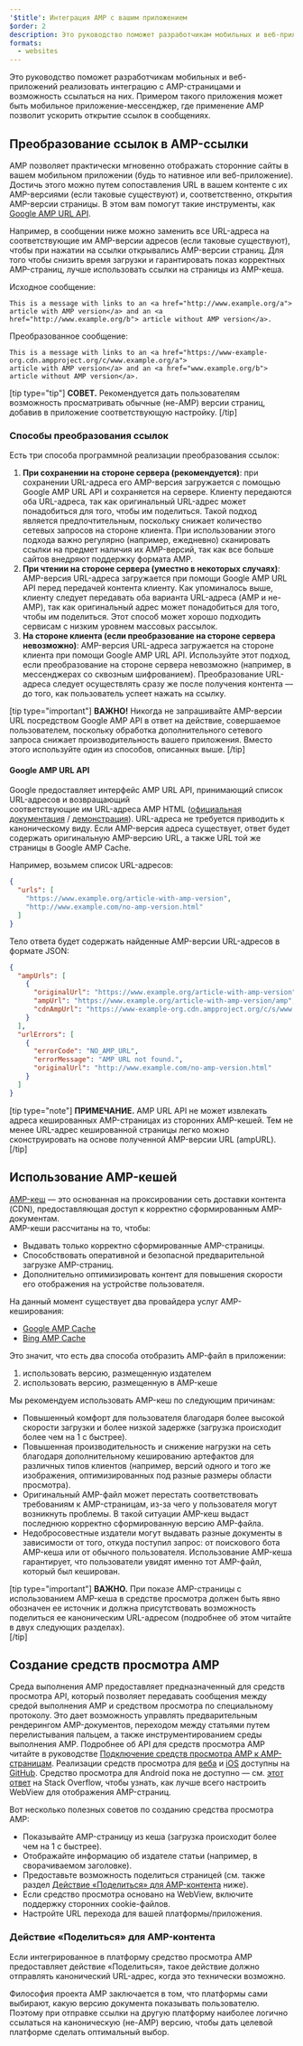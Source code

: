 ```yaml
---
'$title': Интеграция AMP с вашим приложением
$order: 2
description: Это руководство поможет разработчикам мобильных и веб-приложений реализовать интеграцию с AMP-страницами и возможность ссылаться на них. Примером такого приложения может быть мобильное приложение-мессенджер...
formats:
  - websites
---
```


Это руководство поможет разработчикам мобильных и веб-приложений реализовать интеграцию с AMP-страницами и возможность ссылаться на них. Примером такого приложения может быть мобильное приложение-мессенджер, где применение AMP позволит ускорить открытие ссылок в сообщениях.

## Преобразование ссылок в AMP-ссылки

AMP позволяет практически мгновенно отображать сторонние сайты в вашем мобильном приложении (будь то нативное или веб-приложение). Достичь этого можно путем сопоставления URL в вашем контенте с их AMP-версиями (если таковые существуют) и, соответственно, открытия AMP-версии страницы. В этом вам помогут такие инструменты, как [Google AMP URL API](https://developers.google.com/amp/cache/use-amp-url).

Например, в сообщении ниже можно заменить все URL-адреса на соответствующие им AMP-версии адресов (если таковые существуют), чтобы при нажатии на ссылки открывались AMP-версии страниц. Для того чтобы снизить время загрузки и гарантировать показ корректных AMP-страниц, лучше использовать ссылки на страницы из AMP-кеша.

Исходное сообщение:

```text
This is a message with links to an <a href="http://www.example.org/a">
article with AMP version</a> and an <a href="http://www.example.org/b"> article without AMP version</a>.
```

Преобразованное сообщение:

```text
This is a message with links to an <a href="https://www-example-org.cdn.ampproject.org/c/www.example.org/a">
article with AMP version</a> and an <a href="www.example.org/b"> article without AMP version</a>.
```

[tip type="tip"] **СОВЕТ.** Рекомендуется дать пользователям возможность просматривать обычные (не-AMP) версии страниц, добавив в приложение соответствующую настройку. [/tip]

### Способы преобразования ссылок

Есть три способа программной реализации преобразования ссылок:

1. **При сохранении на стороне сервера (рекомендуется)**: при сохранении URL-адреса его AMP-версия загружается с помощью Google AMP URL API и сохраняется на сервере. Клиенту передаются оба URL-адреса, так как оригинальный URL-адрес может понадобиться для того, чтобы им поделиться. Такой подход является предпочтительным, поскольку снижает количество сетевых запросов на стороне клиента. При использовании этого подхода важно регулярно (например, ежедневно) сканировать ссылки на предмет наличия их AMP-версий, так как все больше сайтов внедряют поддержку формата AMP.
2. **При чтении на стороне сервера (уместно в некоторых случаях)**: AMP-версия URL-адреса загружается при помощи Google AMP URL API перед передачей контента клиенту. Как упоминалось выше, клиенту следует передавать оба варианта URL-адреса (AMP и не-AMP), так как оригинальный адрес может понадобиться для того, чтобы им поделиться. Этот способ может хорошо подходить сервисам с низким уровнем массовых рассылок.
3. **На стороне клиента (если преобразование на стороне сервера невозможно)**: AMP-версия URL-адреса загружается на стороне клиента при помощи Google AMP URL API. Используйте этот подход, если преобразование на стороне сервера невозможно (например, в мессенджерах со сквозным шифрованием). Преобразование URL-адреса следует осуществлять сразу же после получения контента — до того, как пользователь успеет нажать на ссылку.

[tip type="important"] **ВАЖНО!** Никогда не запрашивайте AMP-версии URL посредством Google AMP API в ответ на действие, совершаемое пользователем, поскольку обработка дополнительного сетевого запроса снижает производительность вашего приложения. Вместо этого используйте один из способов, описанных выше. [/tip]

#### Google AMP URL API

Google предоставляет интерфейс AMP URL API, принимающий список URL-адресов и возвращающий <br>соответствующие им URL-адреса AMP HTML ([официальная документация](https://developers.google.com/amp/cache/use-amp-url) / [демонстрация](../../../documentation/examples/documentation/Using_the_AMP_URL_API.html)). URL-адреса не требуется приводить к каноническому виду. Если AMP-версия адреса существует, ответ будет содержать оригинальную AMP-версию URL, а также URL той же страницы в Google AMP Cache.

Например, возьмем список URL-адресов:

```json
{
  "urls": [
    "https://www.example.org/article-with-amp-version",
    "http://www.example.com/no-amp-version.html"
  ]
}
```

Тело ответа будет содержать найденные AMP-версии URL-адресов в формате JSON:

```json
{
  "ampUrls": [
    {
      "originalUrl": "https://www.example.org/article-with-amp-version",
      "ampUrl": "https://www.example.org/article-with-amp-version/amp",
      "cdnAmpUrl": "https://www-example-org.cdn.ampproject.org/c/s/www.example.org/article-with-amp-version"
    }
  ],
  "urlErrors": [
    {
      "errorCode": "NO_AMP_URL",
      "errorMessage": "AMP URL not found.",
      "originalUrl": "http://www.example.com/no-amp-version.html"
    }
  ]
}
```

[tip type="note"] **ПРИМЕЧАНИЕ.** AMP URL API не может извлекать адреса кешированных AMP-страницах из сторонних AMP-кешей. Тем не менее URL-адрес кешированной страницы легко можно сконструировать на основе полученной AMP-версии URL (ampURL). [/tip]

## Использование AMP-кешей

[AMP-кеш](../../../documentation/guides-and-tutorials/learn/amp-caches-and-cors/how_amp_pages_are_cached.md) — это основанная на проксировании сеть доставки контента (CDN), предоставляющая доступ к корректно сформированным AMP-документам.<br>AMP-кеши рассчитаны на то, чтобы:

- Выдавать только корректно сформированные AMP-страницы.
- Способствовать оперативной и безопасной предварительной загрузке AMP-страниц.
- Дополнительно оптимизировать контент для повышения скорости его отображения на устройстве пользователя.

На данный момент существует два провайдера услуг AMP-кеширования:

- [Google AMP Cache](https://developers.google.com/amp/cache/)
- [Bing AMP Cache](https://www.bing.com/webmaster/help/bing-amp-cache-bc1c884c)

Это значит, что есть два способа отобразить AMP-файл в приложении:

1. использовать версию, размещенную издателем
2. использовать версию, размещенную в AMP-кеше

Мы рекомендуем использовать AMP-кеш по следующим причинам:

- Повышенный комфорт для пользователя благодаря более высокой скорости загрузки и более низкой задержке (загрузка происходит более чем на 1 с быстрее).
- Повышенная производительность и снижение нагрузки на сеть благодаря дополнительному кешированию артефактов для различных типов клиентов (например, версий одного и того же изображения, оптимизированных под разные размеры области просмотра).
- Оригинальный AMP-файл может перестать соответствовать требованиям к AMP-страницам, из-за чего у пользователя могут возникнуть проблемы. В такой ситуации AMP-кеш выдаст последнюю корректно сформированную версию AMP-файла.
- Недобросовестные издатели могут выдавать разные документы в зависимости от того, откуда поступил запрос: от поискового бота AMP-кеша или от обычного пользователя. Использование AMP-кеша гарантирует, что пользователи увидят именно тот AMP-файл, который был кеширован.

[tip type="important"] **ВАЖНО.** При показе AMP-страницы с использованием AMP-кеша в средстве просмотра должен быть явно обозначен ее источник и должна присутствовать возможность поделиться ее каноническим URL-адресом (подробнее об этом читайте в двух следующих разделах).<br>[/tip]

## Создание средств просмотра AMP

Среда выполнения AMP предоставляет предназначенный для средств просмотра API, который позволяет передавать сообщения между средой выполнения AMP и средством просмотра по специальному протоколу. Это дает возможность управлять предварительным рендерингом AMP-документов, переходом между статьями путем перелистывания пальцем, а также инструментированием среды выполнения AMP. Подробнее об API для средств просмотра AMP читайте в руководстве [Подключение средств просмотра AMP к AMP-страницам](https://github.com/ampproject/amphtml/blob/main/extensions/amp-viewer-integration/integrating-viewer-with-amp-doc-guide.md). Реализации средств просмотра для [веба](https://github.com/ampproject/amp-viewer/blob/master/mobile-web/README.md) и [iOS](https://github.com/ampproject/amp-viewer/tree/master/ios) доступны на [GitHub](https://github.com/ampproject/amp-viewer). Средство просмотра для Android пока не доступно — см. [этот ответ](https://stackoverflow.com/questions/44856759/does-we-need-to-change-anything-in-usual-webpage-loader-for-loading-an-amp-acce/44869038#44869038) на Stack Overflow, чтобы узнать, как лучше всего настроить WebView для отображения AMP-страниц.

Вот несколько полезных советов по созданию средства просмотра AMP:

- Показывайте AMP-страницу из кеша (загрузка происходит более чем на 1 с быстрее).
- Отображайте информацию об издателе статьи (например, в сворачиваемом заголовке).
- Предоставьте возможность поделиться страницей (см. также раздел [Действие «Поделиться» для AMP-контента](#sharing-amp-content) ниже).
- Если средство просмотра основано на WebView, включите поддержку сторонних cookie-файлов.
- Настройте URL перехода для вашей платформы/приложения.

### Действие «Поделиться» для AMP-контента <a name="sharing-amp-content"></a>

Если интегрированное в платформу средство просмотра AMP предоставляет действие «Поделиться», такое действие должно отправлять канонический URL-адрес, когда это технически возможно.

Философия проекта AMP заключается в том, что платформы сами выбирают, какую версию документа показывать пользователю. Поэтому при отправке ссылки на другую платформу наиболее логично ссылаться на каноническую (не-AMP) версию, чтобы дать целевой платформе сделать оптимальный выбор.
